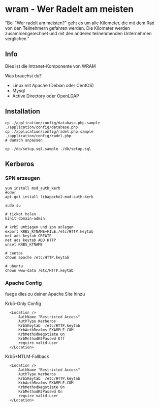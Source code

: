 # wram - Wer Radelt am meisten

"Bei "Wer radelt am meisten?" geht es um alle Kilometer, die mit dem Rad von den Teilnehmern gefahren werden. Die Kilometer werden zusammengerechnet und mit den anderen teilnehmenden Unternehmen verglichen."

## Info

Dies ist die Intranet-Komponente von WRAM

Was brauchst du?

  * Linux mit Apache (Debian oder CentOS)
  * Mysql
  * Active Directory oder OpenLDAP

## Installation

```
cp ./application/config/database.php.sample ./application/config/database.php
cp ./application/config/radel.php.sample ./application/config/radel.php
# danach anpassen

cp ./db/setup.sql.sample ./db/setup.sql
```

## Kerberos

### SPN erzeugen

```
yum install mod_auth_kerb
#oder
apt-get install libapache2-mod-auth-kerb
```

```
sudo su

# ticket holen
kinit domain-admin

# krb5 umbiegen und spn anlegen
export KRB5_KTNAME=FILE:/etc/HTTP.keytab
net ads keytab CREATE
net ads keytab ADD HTTP
unset KRB5_KTNAME

# centos
chown apache /etc/HTTP.keytab

# ubuntu
chown www-data /etc/HTTP.keytab
```

### Apache Config

fuege dies zu deiner Apache Site hinzu

Krb5-Only Config

```
  <Location />
      AuthName "Restricted Access"
      AuthType Kerberos
      Krb5Keytab  /etc/HTTP.keytab
      KrbAuthRealms EXAMPLE.COM
      KrbMethodNegotiate On
      KrbMethodK5Passwd Off
      require valid-user
  </Location>
```
Krb5+NTLM-Fallback
```
  <Location />
      AuthName "Restricted Access"
      AuthType Kerberos
      Krb5Keytab  /etc/HTTP.keytab
      KrbAuthRealms EXAMPLE.COM
      KrbMethodNegotiate On
      KrbMethodK5Passwd On
      require valid-user
  </Location>
```
